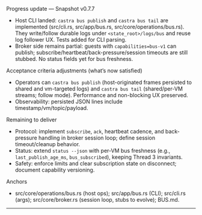 Progress update — Snapshot v0.7.7

- Host CLI landed: `castra bus publish` and `castra bus tail` are implemented (src/cli.rs, src/app/bus.rs, src/core/operations/bus.rs). They write/follow durable logs under `<state_root>/logs/bus` and reuse log follower UX. Tests added for CLI parsing.
- Broker side remains partial: guests with `capabilities=bus-v1` can publish; subscribe/heartbeat/back-pressure/session timeouts are still stubbed. No status fields yet for bus freshness.

Acceptance criteria adjustments (what’s now satisfied)
- Operators can `castra bus publish` (host-originated frames persisted to shared and vm-targeted logs) and `castra bus tail` (shared/per-VM streams; follow mode). Performance and non-blocking UX preserved.
- Observability: persisted JSON lines include timestamp/vm/topic/payload.

Remaining to deliver
- Protocol: implement `subscribe`, `ack`, heartbeat cadence, and back-pressure handling in broker session loop; define session timeout/cleanup behavior.
- Status: extend `status --json` with per-VM bus freshness (e.g., `last_publish_age_ms`, `bus_subscribed`), keeping Thread 3 invariants.
- Safety: enforce limits and clear subscription state on disconnect; document capability versioning.

Anchors
- src/core/operations/bus.rs (host ops); src/app/bus.rs (CLI); src/cli.rs (args); src/core/broker.rs (session loop, stubs to evolve); BUS.md.


---

